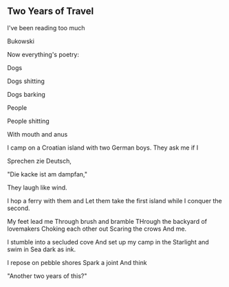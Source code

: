 ## Two Years of Travel

I've been reading too much

Bukowski


Now everything's poetry:


Dogs

Dogs shitting

Dogs barking


People

People shitting

With mouth and anus


I camp on a Croatian island with two German
	boys.  They ask me if I 

Sprechen zie Deutsch,

"Die kacke ist am dampfan,"

They laugh like wind.

I hop a ferry with them and
Let them take the first island while
I conquer the second.

My feet lead me
Through brush and bramble
THrough the backyard of lovemakers
Choking each other out
Scaring the crows
And me.

I stumble into a secluded cove
And set up my camp in the
Starlight and swim in
Sea dark as ink.

I repose on pebble shores
Spark a joint
And think

"Another two years of this?"
